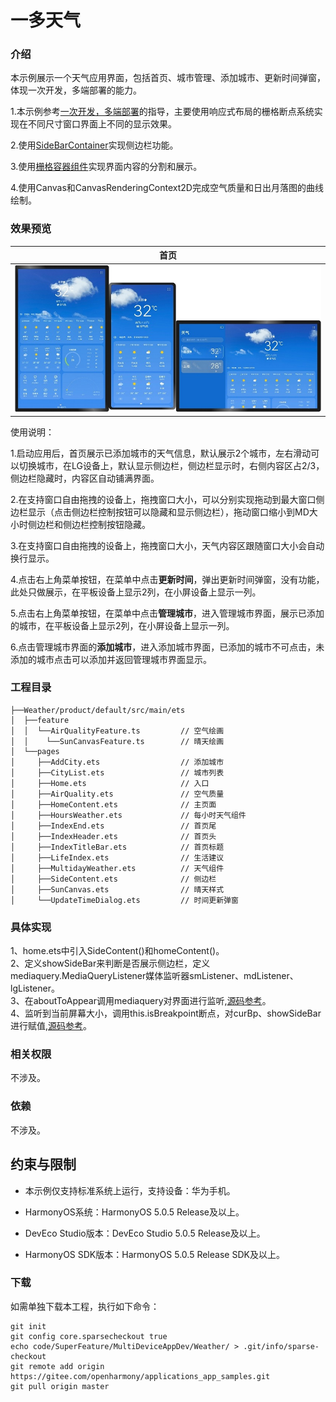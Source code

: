 # 一多天气

### 介绍

本示例展示一个天气应用界面，包括首页、城市管理、添加城市、更新时间弹窗，体现一次开发，多端部署的能力。

1.本示例参考[一次开发，多端部署](https://gitee.com/openharmony/docs/tree/master/zh-cn/application-dev/key-features/multi-device-app-dev)的指导，主要使用响应式布局的栅格断点系统实现在不同尺寸窗口界面上不同的显示效果。

2.使用[SideBarContainer](https://gitee.com/openharmony/docs/blob/master/zh-cn/application-dev/reference/apis-arkui/arkui-ts/ts-container-sidebarcontainer.md)实现侧边栏功能。

3.使用[栅格容器组件](https://gitee.com/openharmony/docs/blob/master/zh-cn/application-dev/reference/apis-arkui/arkui-ts/ts-container-gridrow.md)实现界面内容的分割和展示。

4.使用Canvas和CanvasRenderingContext2D完成空气质量和日出月落图的曲线绘制。


### 效果预览

| 首页                              |
|--------------------------------------|
|![home](./screenshots/devices/zh/home.png)|

使用说明：

1.启动应用后，首页展示已添加城市的天气信息，默认展示2个城市，左右滑动可以切换城市，在LG设备上，默认显示侧边栏，侧边栏显示时，右侧内容区占2/3，侧边栏隐藏时，内容区自动铺满界面。

2.在支持窗口自由拖拽的设备上，拖拽窗口大小，可以分别实现拖动到最大窗口侧边栏显示（点击侧边栏控制按钮可以隐藏和显示侧边栏），拖动窗口缩小到MD大小时侧边栏和侧边栏控制按钮隐藏。

3.在支持窗口自由拖拽的设备上，拖拽窗口大小，天气内容区跟随窗口大小会自动换行显示。

4.点击右上角菜单按钮，在菜单中点击**更新时间**，弹出更新时间弹窗，没有功能，此处只做展示，在平板设备上显示2列，在小屏设备上显示一列。

5.点击右上角菜单按钮，在菜单中点击**管理城市**，进入管理城市界面，展示已添加的城市，在平板设备上显示2列，在小屏设备上显示一列。

6.点击管理城市界面的**添加城市**，进入添加城市界面，已添加的城市不可点击，未添加的城市点击可以添加并返回管理城市界面显示。

### 工程目录
```
├──Weather/product/default/src/main/ets  
│  ├──feature
│  │  └──AirQualityFeature.ts         // 空气绘画
│  │    └──SunCanvasFeature.ts        // 晴天绘画
│  └──pages
│     ├──AddCity.ets                  // 添加城市
│     ├──CityList.ets                 // 城市列表
│     ├──Home.ets                     // 入口
│     ├──AirQuality.ets               // 空气质量
│     ├──HomeContent.ets              // 主页面
│     ├──HoursWeather.ets             // 每小时天气组件
│     ├──IndexEnd.ets                 // 首页尾 
│     ├──IndexHeader.ets              // 首页头
│     ├──IndexTitleBar.ets            // 首页标题
│     ├──LifeIndex.ets                // 生活建议
│     ├──MultidayWeather.ets          // 天气组件
│     ├──SideContent.ets              // 侧边栏
│     ├──SunCanvas.ets                // 晴天样式
│     └──UpdateTimeDialog.ets         // 时间更新弹窗                                        
```

### 具体实现
1、home.ets中引入SideContent()和homeContent()。  
2、定义showSideBar来判断是否展示侧边栏，定义mediaquery.MediaQueryListener媒体监听器smListener、mdListener、lgListener。  
3、在aboutToAppear调用mediaquery对界面进行监听,[源码参考](product/default/src/main/ets/pages/Home.ets )。     
4、监听到当前屏幕大小，调用this.isBreakpoint断点，对curBp、showSideBar进行赋值,[源码参考](product/default/src/main/ets/pages/Home.ets )。  

### 相关权限

不涉及。

### 依赖

不涉及。

## 约束与限制
* 本示例仅支持标准系统上运行，支持设备：华为手机。

* HarmonyOS系统：HarmonyOS 5.0.5 Release及以上。

* DevEco Studio版本：DevEco Studio 5.0.5 Release及以上。

* HarmonyOS SDK版本：HarmonyOS 5.0.5 Release SDK及以上。

### 下载

如需单独下载本工程，执行如下命令：
```
git init
git config core.sparsecheckout true
echo code/SuperFeature/MultiDeviceAppDev/Weather/ > .git/info/sparse-checkout
git remote add origin https://gitee.com/openharmony/applications_app_samples.git
git pull origin master
```